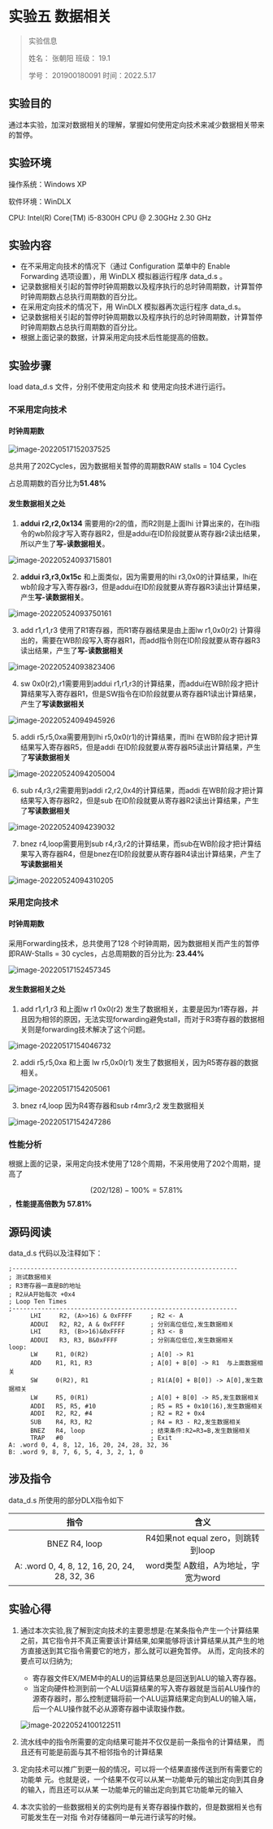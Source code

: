 # 实验五 数据相关

> 实验信息
>
> 姓名： 	张朝阳			班级： 19.1
>
> 学号：	201900180091      时间：2022.5.17
>

## 实验目的

通过本实验，加深对数据相关的理解，掌握如何使用定向技术来减少数据相关带来的暂停。

## 实验环境

操作系统：Windows XP

软件环境：WinDLX

CPU: Intel(R) Core(TM) i5-8300H CPU @ 2.30GHz   2.30 GHz

## 实验内容

- 在不采用定向技术的情况下（通过 Configuration 菜单中的 Enable Forwarding 选项设置），用 WinDLX 模拟器运行程序 data_d.s 。 
- 记录数据相关引起的暂停时钟周期数以及程序执行的总时钟周期数，计算暂停时钟周期数占总执行周期数的百分比。
- 在采用定向技术的情况下，用 WinDLX 模拟器再次运行程序 data_d.s。
- 记录数据相关引起的暂停时钟周期数以及程序执行的总时钟周期数，计算暂停时钟周期数占总执行周期数的百分比。
- 根据上面记录的数据，计算采用定向技术后性能提高的倍数。

## 实验步骤

load data_d.s 文件，分别不使用定向技术 和 使用定向技术进行运行。

### 不采用定向技术

#### 时钟周期数

![image-20220517152037525](https://vvtorres.oss-cn-beijing.aliyuncs.com/image-20220517152037525.png)

总共用了202Cycles，因为数据相关暂停的周期数RAW stalls = 104 Cycles

占总周期数的百分比为**51.48%**

#### 发生数据相关之处

1. **addui r2,r2,0x134** 需要用的r2的值，而R2则是上面lhi 计算出来的，在lhi指令的wb阶段才写入寄存器R2，但是addui在ID阶段就要从寄存器r2读出结果，所以产生了**写-读数据相关**。

![image-20220524093715801](https://vvtorres.oss-cn-beijing.aliyuncs.com/image-20220524093715801.png)

2. **addui r3,r3,0x15c** 和上面类似，因为需要用的lhi r3,0x0的计算结果，lhi在wb阶段才写入寄存器r3，但是addui在ID阶段就要从寄存器R3读出计算结果，产生**写-读数据相关**。

![image-20220524093750161](https://vvtorres.oss-cn-beijing.aliyuncs.com/image-20220524093750161.png)

3. add r1,r1,r3  使用了R1寄存器，而R1寄存器结果是由上面lw r1,0x0(r2) 计算得出的，需要在WB阶段写入寄存器R1，而add指令则在ID阶段就要从寄存器R3读出结果，产生了**写-读数据相关**

![image-20220524093823406](https://vvtorres.oss-cn-beijing.aliyuncs.com/image-20220524093823406.png)

4. sw 0x0(r2),r1需要用到addui r1,r1,r3的计算结果，而addui在WB阶段才把计算结果写入寄存器R1，但是SW指令在ID阶段就要从寄存器R1读出计算结果，产生了**写读数据相关**

![image-20220524094945926](https://vvtorres.oss-cn-beijing.aliyuncs.com/image-20220524094945926.png)

5. addi r5,r5,0xa需要用到lhi r5,0x0(r1)的计算结果，而lhi 在WB阶段才把计算结果写入寄存器R5，但是addi 在ID阶段就要从寄存器R5读出计算结果，产生了**写读数据相关**

![image-20220524094205004](https://vvtorres.oss-cn-beijing.aliyuncs.com/image-20220524094205004.png)

6. sub r4,r3,r2需要用到addi r2,r2,0x4的计算结果，而addi 在WB阶段才把计算结果写入寄存器R2，但是sub  在ID阶段就要从寄存器R2读出计算结果，产生了**写读数据相关**

![image-20220524094239032](https://vvtorres.oss-cn-beijing.aliyuncs.com/image-20220524094239032.png)

7. bnez r4,loop需要用到sub r4,r3,r2的计算结果，而sub在WB阶段才把计算结果写入寄存器R4，但是bnez在ID阶段就要从寄存器R4读出计算结果，产生了**写读数据相关**

![image-20220524094310205](https://vvtorres.oss-cn-beijing.aliyuncs.com/image-20220524094310205.png)

### 采用定向技术

#### 时钟周期数

采用Forwarding技术，总共使用了128 个时钟周期，因为数据相关而产生的暂停即RAW-Stalls = 30 cycles，占总周期数的百分比为: **23.44%**

![image-20220517152457345](https://vvtorres.oss-cn-beijing.aliyuncs.com/image-20220517152457345.png)

#### 发生数据相关之处

1. add r1,r1,r3 和上面lw r1 0x0(r2) 发生了数据相关，主要是因为r1寄存器，并且因为相邻的原因，无法实现forwarding避免stall，而对于R3寄存器的数据相关则是forwarding技术解决了这个问题。

![image-20220517154046732](https://vvtorres.oss-cn-beijing.aliyuncs.com/image-20220517154046732.png)

2. addi r5,r5,0xa 和上面 lw r5,0x0(r1) 发生了数据相关，因为R5寄存器的数据相关。

![image-20220517154205061](https://vvtorres.oss-cn-beijing.aliyuncs.com/image-20220517154205061.png)

3. bnez r4,loop 因为R4寄存器和sub r4mr3,r2 发生数据相关

![image-20220517154247286](https://vvtorres.oss-cn-beijing.aliyuncs.com/image-20220517154247286.png)

### 性能分析

根据上面的记录，采用定向技术使用了128个周期，不采用使用了202个周期，提高了

$$(202 / 128) - 100\% = 57.81\%$$ ，**性能提高倍数为 57.81%**

## 源码阅读

 data_d.s 代码以及注释如下：

```assembly
;--------------------------------------------------------------
; 测试数据相关
; R3寄存器一直是B的地址
; R2从A开始每次 +0x4 
; Loop Ten Times
;--------------------------------------------------------------
      LHI     R2, (A>>16) & 0xFFFF     ; R2 <- A
      ADDUI   R2, R2, A & 0xFFFF       ; 分别高位低位,发生数据相关
      LHI     R3, (B>>16)&0xFFFF       ; R3 <- B
      ADDUI   R3, R3, B&0xFFFF         ; 分别高位低位,发生数据相关
loop:  
      LW     R1, 0(R2)                 ; A[0] -> R1
      ADD    R1, R1, R3                ; A[0] + B[0] -> R1  与上面数据相关                
      SW     0(R2), R1                 ; R1(A[0] + B[0]) -> A[0],发生数据相关
      LW     R5, 0(R1)                 ; A[0] + B[0] -> R5,发生数据相关
      ADDI   R5, R5, #10               ; R5 = R5 + 0x10(16),发生数据相关
      ADDI   R2, R2, #4                ; R2 = R2 + 0x4
      SUB    R4, R3, R2                ; R4 = R3 - R2,发生数据相关
      BNEZ   R4, loop                  ; 结束条件:R2=R3=B,发生数据相关
      TRAP   #0                        ; Exit
A: .word 0, 4, 8, 12, 16, 20, 24, 28, 32, 36  
B: .word 9, 8, 7, 6, 5, 4, 3, 2, 1, 0  
```



## 涉及指令

 data_d.s 所使用的部分DLX指令如下

|                     指令                     |                含义                 |
| :------------------------------------------: | :---------------------------------: |
|                BNEZ  R4, loop                | R4如果not equal zero，则跳转到loop  |
| A: .word 0, 4, 8, 12, 16, 20, 24, 28, 32, 36 | word类型 A数组，A为地址，字宽为word |

## 实验心得

1. 通过本次实验,我了解到定向技术的主要思想是:在某条指令产生一个计算结果之前，其它指令并不真正需要该计算结果,如果能够将该计算结果从其产生的地方直接送到其它指令需要它的地方，那么就可以避免暂停。
   从而，定向技术的要点可以归纳为;

   - 寄存器文件EX/MEM中的ALU的运算结果总是回送到ALU的输入寄存器。
   - 当定向硬件检测到前一个ALU运算结果的写入寄存器就是当前ALU操作的源寄存器时，那么控制逻辑将前一个ALU运算结果定向到ALU的输入端，后一个ALU操作就不必从源寄存器中读取操作数。

   ![image-20220524100122511](https://vvtorres.oss-cn-beijing.aliyuncs.com/image-20220524100122511.png)

2. 流水线中的指令所需要的定向结果可能并不仅仅是前一条指令的计算结果， 而且还有可能是前面与其不相邻指令的计算结果

3. 定向技术可以推广到更一般的情况，可以将一个结果直接传送到所有需要它的功能单 元。也就是说，一个结果不仅可以从某一功能单元的输出定向到其自身的输入，而且还可以从某 一功能单元的输出定向到其它功能单元的输入

4. 本次实验的一些数据相关的实例均是有关寄存器操作数的，但是数据相关也有可能发生在一对指 令对存储器同一单元进行读写的时候。

   
